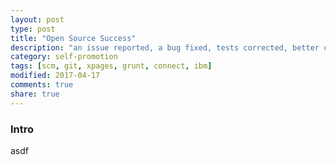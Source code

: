 ```yaml
---
layout: post
type: post
title: "Open Source Success"
description: "an issue reported, a bug fixed, tests corrected, better code"
category: self-promotion
tags: [scm, git, xpages, grunt, connect, ibm]
modified: 2017-04-17
comments: true
share: true
---
```


### Intro
asdf
